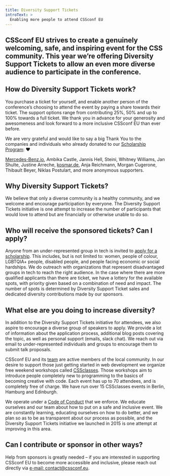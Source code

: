 ```yaml
---
title: Diversity Support Tickets
introText: >
  Enabling more people to attend CSSconf EU
---
```


## CSSconf EU strives to create a genuinely welcoming, safe, and inspiring event for the CSS community. This year we’re offering Diversity Support Tickets to allow an even more diverse audience to participate in the conference.

## How do Diversity Support Tickets work?

You purchase a ticket for yourself, and enable another person of the conference’s choosing to attend the event by paying a share towards their ticket. The support options range from contributing 25%, 50% and up to 100% towards a full ticket. We thank you in advance for your generosity and awesomeness and look forward to a more inclusive CSSconf EU than ever before.

We are very grateful and would like to say a big Thank You to the companies and individuals who already donated to our [Scholarship Program](/scholarships): ❤️

[Mercedes-Benz.io](https://blog.cssconf.eu/2017/12/29/mercedes-benz-io-sponsors-scholarships/), Ambika Castle, Jannis Hell, Steini, Whitney Williams, Jan Shulte, Justine Arreche, [kosmar.de](http://www.kosmar.de), Anja Reichmann, Morgan Cugerone, Thibault Beyer, Niklas Postulart, and more anonymous supporters.

## Why Diversity Support Tickets?

We believe that only a diverse community is a healthy community, and we welcome and encourage participation by everyone. The Diversity Support Tickets initiative is one attempt to increase the number of participants that would love to attend but are financially or otherwise unable to do so.

## Who will receive the sponsored tickets? Can I apply?

Anyone from an under-represented group in tech is invited to [apply for a scholarship](/scholarships). This includes, but is not limited to: women, people of colour, LGBTQIA+ people, disabled people, and people facing economic or social hardships. We do outreach with organizations that represent disadvantaged groups in tech to reach the right audience. In the case where there are more qualified applicants than there are ticket, we have a lottery for the available spots, with priority given based on a combination of need and impact. The number of spots is determined by Diversity Support Ticket sales and dedicated diversity contributions made by our sponsors.

## What else are you doing to increase diversity?

In addition to the Diversity Support Tickets initiative for attendees, we also aspire to encourage a diverse group of speakers to apply. We provide a lot of information about the application process, additional blog posts covering the topic, as well as personal support (emails, slack chat). We reach out via email to under-represented individuals and groups to encourage them to submit talk proposals.

CSSconf EU and its [team](/team) are active members of the local community. In our desire to support those just getting started in web development we organize free weekend workshops called [CSSclasses](http://cssclasses.cssconf.eu/). Those workshops aim to introduce people completely new to programming to the basics of becoming creative with code. Each event has up to 70 attendees, and is completely free of charge. We have run over 15 CSSclasses events in Berlin, Hamburg and Edinburgh.

We operate under a [Code of Conduct](/code-of-conduct) that we enforce. We educate ourselves and our team about how to put on a safe and inclusive event. We are constantly learning, educating ourselves on how to do better, and we plan so as to be as transparent about our process as possible, and the Diversity Support Tickets initiative we launched in 2015 is one attempt at improving in this area.

## Can I contribute or sponsor in other ways?

Help from sponsors is greatly needed – if you are interested in supporting CSSconf EU to become more accessible and inclusive, please reach out directly via [e-mail: contact@cssconf.eu](mailto:contact@cssconf.eu).

